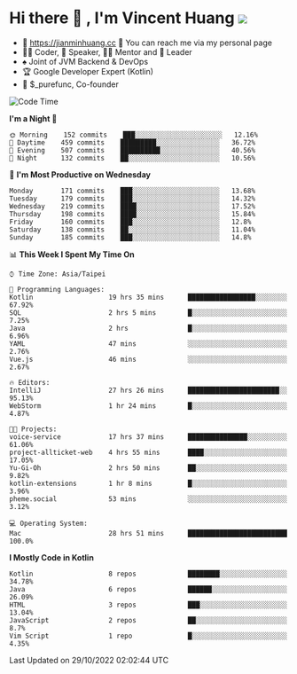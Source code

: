 # Hi there 👋 , I'm Vincent Huang ![](https://komarev.com/ghpvc/?username=Jian-Min-Huang)
- 💎 https://jianminhuang.cc 🙋 You can reach me via my personal page
- 👨‍💻 Coder, 🎤 Speaker, 👨‍🏫 Mentor and 🚀 Leader
- ♠️ Joint of JVM Backend & DevOps
- 🏆 Google Developer Expert (Kotlin)
- 💼 $_purefunc, Co-founder

<!--START_SECTION:waka-->
![Code Time](http://img.shields.io/badge/Code%20Time-1%2C128%20hrs%2031%20mins-blue)

**I'm a Night 🦉** 

```text
🌞 Morning    152 commits    ███░░░░░░░░░░░░░░░░░░░░░░   12.16% 
🌆 Daytime    459 commits    █████████░░░░░░░░░░░░░░░░   36.72% 
🌃 Evening    507 commits    ██████████░░░░░░░░░░░░░░░   40.56% 
🌙 Night      132 commits    ██░░░░░░░░░░░░░░░░░░░░░░░   10.56%

```
📅 **I'm Most Productive on Wednesday** 

```text
Monday       171 commits    ███░░░░░░░░░░░░░░░░░░░░░░   13.68% 
Tuesday      179 commits    ███░░░░░░░░░░░░░░░░░░░░░░   14.32% 
Wednesday    219 commits    ████░░░░░░░░░░░░░░░░░░░░░   17.52% 
Thursday     198 commits    ████░░░░░░░░░░░░░░░░░░░░░   15.84% 
Friday       160 commits    ███░░░░░░░░░░░░░░░░░░░░░░   12.8% 
Saturday     138 commits    ██░░░░░░░░░░░░░░░░░░░░░░░   11.04% 
Sunday       185 commits    ███░░░░░░░░░░░░░░░░░░░░░░   14.8%

```


📊 **This Week I Spent My Time On** 

```text
⌚︎ Time Zone: Asia/Taipei

💬 Programming Languages: 
Kotlin                   19 hrs 35 mins      █████████████████░░░░░░░░   67.92% 
SQL                      2 hrs 5 mins        █░░░░░░░░░░░░░░░░░░░░░░░░   7.25% 
Java                     2 hrs               █░░░░░░░░░░░░░░░░░░░░░░░░   6.96% 
YAML                     47 mins             ░░░░░░░░░░░░░░░░░░░░░░░░░   2.76% 
Vue.js                   46 mins             ░░░░░░░░░░░░░░░░░░░░░░░░░   2.67%

🔥 Editors: 
IntelliJ                 27 hrs 26 mins      ███████████████████████░░   95.13% 
WebStorm                 1 hr 24 mins        █░░░░░░░░░░░░░░░░░░░░░░░░   4.87%

🐱‍💻 Projects: 
voice-service            17 hrs 37 mins      ███████████████░░░░░░░░░░   61.06% 
project-allticket-web    4 hrs 55 mins       ████░░░░░░░░░░░░░░░░░░░░░   17.05% 
Yu-Gi-Oh                 2 hrs 50 mins       ██░░░░░░░░░░░░░░░░░░░░░░░   9.82% 
kotlin-extensions        1 hr 8 mins         █░░░░░░░░░░░░░░░░░░░░░░░░   3.96% 
pheme.social             53 mins             ░░░░░░░░░░░░░░░░░░░░░░░░░   3.12%

💻 Operating System: 
Mac                      28 hrs 51 mins      █████████████████████████   100.0%

```

**I Mostly Code in Kotlin** 

```text
Kotlin                   8 repos             ████████░░░░░░░░░░░░░░░░░   34.78% 
Java                     6 repos             ██████░░░░░░░░░░░░░░░░░░░   26.09% 
HTML                     3 repos             ███░░░░░░░░░░░░░░░░░░░░░░   13.04% 
JavaScript               2 repos             ██░░░░░░░░░░░░░░░░░░░░░░░   8.7% 
Vim Script               1 repo              █░░░░░░░░░░░░░░░░░░░░░░░░   4.35%

```



 Last Updated on 29/10/2022 02:02:44 UTC
<!--END_SECTION:waka-->

